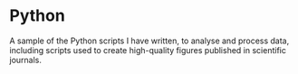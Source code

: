 # Python

A sample of the Python scripts I have written, to analyse and process data, including scripts used to create high-quality figures published
in scientific journals.
